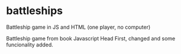 # battleships
Battleship game in JS and HTML (one player, no computer)

Battleship game from book Javascript Head First, changed and some funcionality added.

